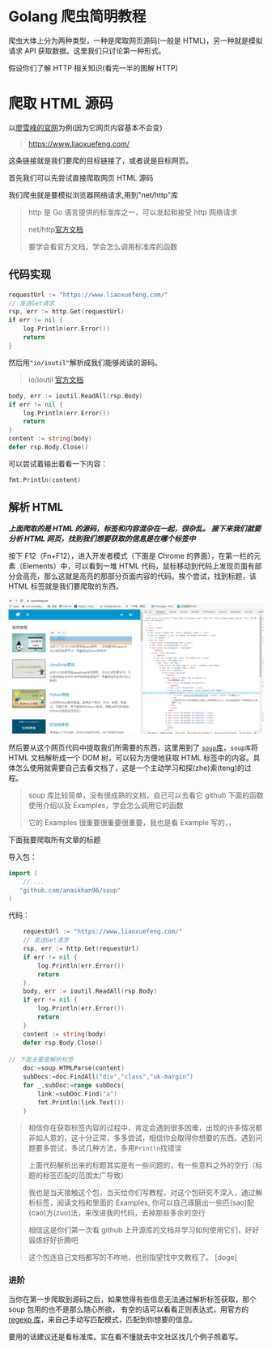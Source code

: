 # Golang 爬虫简明教程

爬虫大体上分为两种类型，一种是爬取网页源码(一般是 HTML)，另一种就是模拟请求 API 获取数据。这里我们只讨论第一种形式。

假设你们了解 HTTP 相关知识(看完一半的图解 HTTP)

# 爬取 HTML 源码

以[廖雪峰的官网]([https://www.liaoxuefeng.com/)为例(因为它网页内容基本不会变)

> https://www.liaoxuefeng.com/

这条链接就是我们要爬的目标链接了，或者说是目标网页。

首先我们可以先尝试直接爬取网页 HTML 源码

我们爬虫就是要模拟浏览器网络请求,用到"net/http"库

> http 是 Go 语言提供的标准库之一，可以发起和接受 http 网络请求
>
> net/http[官方文档](https://golang.org/pkg/net/http/)
>
> 要学会看官方文档，学会怎么调用标准库的函数

## 代码实现

```go
requestUrl := "https://www.liaoxuefeng.com/"
// 发送Get请求
rsp, err := http.Get(requestUrl)
if err != nil {
    log.Println(err.Error())
    return
}
```

然后用`"io/ioutil"`解析成我们能够阅读的源码。

> io/ioutil [官方文档](https://golang.org/pkg/io/ioutil/)

```go
body, err := ioutil.ReadAll(rsp.Body)
if err != nil {
    log.Println(err.Error())
    return
}
content := string(body)
defer rsp.Body.Close()
```

可以尝试着输出着看一下内容：

```go
fmt.Println(content)
```

## 解析 HTML

**_上面爬取的是 HTML 的源码，标签和内容混杂在一起，很杂乱。 接下来我们就要分析 HTML 网页，找到我们想要获取的信息是在哪个标签中_**

按下 F12（Fn+F12），进入开发者模式（下面是 Chrome 的界面），在第一栏的元素（Elements）中，可以看到一堆 HTML 代码，鼠标移动到代码上发现页面有部分会高亮，那么这就是高亮的那部分页面内容的代码。挨个尝试，找到标题，该 HTML 标签就是我们要爬取的东西。

![](./parse_html.jpg)

然后要从这个网页代码中提取我们所需要的东西，这里用到了 [`soup`库](https://github.com/anaskhan96/soup)，`soup库`将 HTML 文档解析成一个 DOM 树，可以较为方便地获取 HTML 标签中的内容。具体怎么使用就需要自己去看文档了，这是一个主动学习和探(zhe)索(teng)的过程。

> soup 库比较简单，没有很成熟的文档，自己可以去看它 github 下面的函数使用介绍以及 Examples，学会怎么调用它的函数
>
> 它的 Examples 很重要很重要很重要，我也是看 Example 写的，，

下面我要爬取所有文章的标题

导入包：

```go
import (
    // ...
   "github.com/anaskhan96/soup"
)
```

代码：

```go
    requestUrl := "https://www.liaoxuefeng.com/"
    // 发送Get请求
    rsp, err := http.Get(requestUrl)
    if err != nil {
        log.Println(err.Error())
        return
    }
	body, err := ioutil.ReadAll(rsp.Body)
    if err != nil {
        log.Println(err.Error())
        return
    }
    content := string(body)
    defer rsp.Body.Close()

// 下面主要是解析标签
    doc:=soup.HTMLParse(content)
    subDocs:=doc.FindAll("div","class","uk-margin")
    for _,subDoc:=range subDocs{
        link:=subDoc.Find("a")
        fmt.Println(link.Text())
    }
```

> 相信你在获取标签内容的过程中，肯定会遇到很多困难，出现的许多情况都非如人意的，这十分正常，多多尝试，相信你会取得你想要的东西。遇到问题要多尝试，多试几种方法，多用`Println`找错误
>
> 上面代码解析出来的标题其实是有一些问题的，有一些意料之外的空行（标题的标签匹配的范围太广导致）
>
> 我也是当天接触这个包，当天给你们写教程，对这个包研究不深入，通过解析标签，阅读文档和里面的 Examples, 你可以自己琢磨出一些匹(sao)配(cao)方(zuo)法，来改进我的代码，去掉那些多余的空行
>
> 相信这是你们第一次看 github 上开源库的文档并学习如何使用它们，好好锻炼好好折腾吧
>
> 这个包连自己文档都写的不咋地，也别指望找中文教程了。 [doge]

### 进阶

当你在第一步爬取到源码之后，如果觉得有些信息无法通过解析标签获取，那个 soup 包用的也不是那么随心所欲， 有空的话可以看看正则表达式，用官方的[regexp 库](https://golang.org/pkg/regexp/)，来自己手动写匹配模式，匹配到你想要的信息。

要用的话建议还是看标准库。实在看不懂就去中文社区找几个例子照着写。
